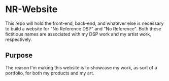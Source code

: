 # NR-Website

This repo will hold the front-end, back-end, and whatever else is necessary to build a website for "No Reference DSP" and "No Reference". Both these fictitious names are associated with my DSP work and my artist work, respectively. 

## Purpose
The reason I'm making this website is to showcase my work, as sort of a portfolio, for both my products and my art.